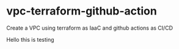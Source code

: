 # vpc-terraform-github-action
Create a VPC using terraform as IaaC and github actions as CI/CD

Hello this is testing 
